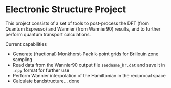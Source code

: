 # Electronic Structure Project

This project consists of a set of tools to post-process the DFT (from Quantum Espresso) and Wannier (from Wannier90) results, and to further perform quantum transport calculations.

Current capabilities

- Generate (fractional) Monkhorst-Pack k-point grids for Brillouin zone sampling
- Read data from the Wannier90 output file `seedname_hr.dat` and save it in `.npy` format for further use
- Perform Wannier interpolation of the Hamiltonian in the reciprocal space
- Calculate bandstructure... done
